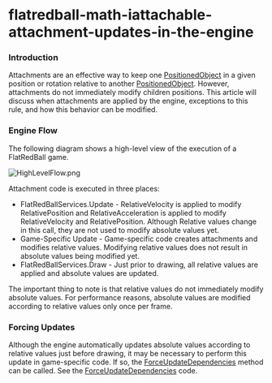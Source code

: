 # flatredball-math-iattachable-attachment-updates-in-the-engine

### Introduction

Attachments are an effective way to keep one [PositionedObject](../frb/docs/index.php) in a given position or rotation relative to another [PositionedObject](../frb/docs/index.php). However, attachments do not immediately modify children positions. This article will discuss when attachments are applied by the engine, exceptions to this rule, and how this behavior can be modified.

### Engine Flow

The following diagram shows a high-level view of the execution of a FlatRedBall game.

![HighLevelFlow.png](../media/migrated\_media-HighLevelFlow.png)

Attachment code is executed in three places:

* FlatRedBallServices.Update - RelativeVelocity is applied to modify RelativePosition and RelativeAcceleration is applied to modify RelativeVelocity and RelativePosition. Although Relative values change in this call, they are not used to modify absolute values yet.
* Game-Specific Update - Game-specific code creates attachments and modifies relative values. Modifying relative values does not result in absolute values being modified yet.
* FlatRedBallServices.Draw - Just prior to drawing, all relative values are applied and absolute values are updated.

The important thing to note is that relative values do not immediately modify absolute values. For performance reasons, absolute values are modified according to relative values only once per frame.

### Forcing Updates

Although the engine automatically updates absolute values according to relative values just before drawing, it may be necessary to perform this update in game-specific code. If so, the [ForceUpdateDependencies](../frb/docs/index.php) method can be called. See the [ForceUpdateDependencies](../frb/docs/index.php) code.
